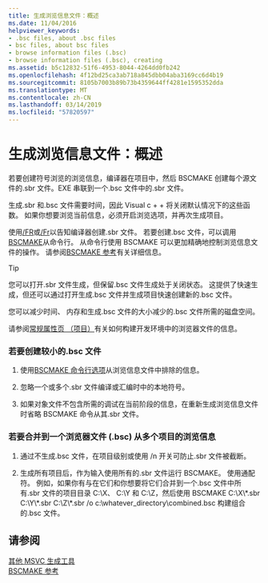 ```yaml
---
title: 生成浏览信息文件：概述
ms.date: 11/04/2016
helpviewer_keywords:
- .bsc files, about .bsc files
- bsc files, about bsc files
- browse information files (.bsc)
- browse information files (.bsc), creating
ms.assetid: b5c12832-51f6-4953-8044-4264dd0fb242
ms.openlocfilehash: 4f12bd25ca3ab718a845dbb04aba3169cc6d4b19
ms.sourcegitcommit: 8105b7003b89b73b4359644ff4281e1595352dda
ms.translationtype: MT
ms.contentlocale: zh-CN
ms.lasthandoff: 03/14/2019
ms.locfileid: "57820597"
---
```

# <a name="building-browse-information-files-overview"></a>生成浏览信息文件：概述

若要创建符号浏览的浏览信息，编译器在项目中，然后 BSCMAKE 创建每个源文件的.sbr 文件。EXE 串联到一个.bsc 文件中的.sbr 文件。

生成.sbr 和.bsc 文件需要时间，因此 Visual c + + 将关闭默认情况下的这些函数。 如果你想要浏览当前信息，必须开启浏览选项，并再次生成项目。

使用[/FR](fr-fr-create-dot-sbr-file.md)或[/Fr](fr-fr-create-dot-sbr-file.md)以告知编译器创建.sbr 文件。 若要创建.bsc 文件，可以调用[BSCMAKE](bscmake-command-line.md)从命令行。 从命令行使用 BSCMAKE 可以更加精确地控制浏览信息文件的操作。 请参阅[BSCMAKE 参考](bscmake-reference.md)有关详细信息。

> [!TIP]
>  您可以打开.sbr 文件生成，但保留.bsc 文件生成处于关闭状态。 这提供了快速生成，但还可以通过打开生成.bsc 文件并生成项目快速创建新的.bsc 文件。

您可以减少时间、 内存和生成.bsc 文件的大小减少的.bsc 文件所需的磁盘空间。

请参阅[常规属性页 （项目）](general-property-page-project.md)有关如何构建开发环境中的浏览器文件的信息。

### <a name="to-create-a-smaller-bsc-file"></a>若要创建较小的.bsc 文件

1. 使用[BSCMAKE 命令行选项](bscmake-options.md)从浏览信息文件中排除的信息。

1. 忽略一个或多个.sbr 文件编译或汇编时中的本地符号。

1. 如果对象文件不包含所需的调试在当前阶段的信息，在重新生成浏览信息文件时省略 BSCMAKE 命令从其.sbr 文件。

### <a name="to-combine-the-browse-information-from-several-projects-into-one-browser-file-bsc"></a>若要合并到一个浏览器文件 (.bsc) 从多个项目的浏览信息

1. 通过不生成.bsc 文件，在项目级别或使用 /n 开关可防止.sbr 文件被截断。

1. 生成所有项目后，作为输入使用所有的.sbr 文件运行 BSCMAKE。 使用通配符。 例如，如果你有与在它们和你想要将它们合并到一个.bsc 文件中所有.sbr 文件的项目目录 C:\X、 C:\Y 和 C:\Z，然后使用 BSCMAKE C:\X\\\*.sbr C:\Y\\\*.sbr C:\Z\\\*.sbr /o c:\whatever_directory\combined.bsc 构建组合的.bsc 文件。

## <a name="see-also"></a>请参阅

[其他 MSVC 生成工具](c-cpp-build-tools.md)<br/>
[BSCMAKE 参考](bscmake-reference.md)
